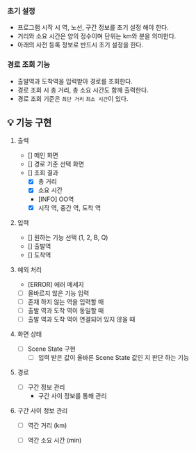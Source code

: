 ### 초기 설정 
- 프로그램 시작 시 역, 노선, 구간 정보를 초기 설정 해야 한다.
- 거리와 소요 시간은 양의 정수이며 단위는 km와 분을 의미한다.
- 아래의 사전 등록 정보로 반드시 초기 설정을 한다.

### 경로 조회 기능
- 출발역과 도착역을 입력받아 경로를 조회한다.
- 경로 조회 시 총 거리, 총 소요 시간도 함께 출력한다.
- 경로 조회 기준은 `최단 거리` `최소 시간`이 있다.

## 💡 기능 구현
1. 출력
    - [] 메인 화면
    - [] 경로 기준 선택 화면
    - [] 조회 결과
        - [X] 총 거리
        - [X] 소요 시간
        - [INFO] OO역
        - [X] 시작 역, 중간 역, 도착 역
    
2. 입력
    - [] 원하는 기능 선택 (1, 2, B, Q)
    - [] 출발역
    - [] 도착역
    
3. 예외 처리
    - [ERROR] 에러 메세지
    - [ ] 올바르지 않은 기능 입력
    - [ ] 존재 하지 않는 역을 입력할 때
    - [ ] 출발 역과 도착 역이 동일할 때
    - [ ] 출발 역과 도착 역이 연결되어 있지 않을 때
 
4. 화면 상태
    - [ ] Scene State 구현
        - [ ] 입력 받은 값이 올바른 Scene State 값인 지 판단 하는 기능
    
5. 경로
    - [ ] 구간 정보 관리
        - 구간 사이 정보를 통해 관리

6. 구간 사이 정보 관리
    - [ ] 역간 거리 (km)
    - [ ] 역간 소요 시간 (min)
    